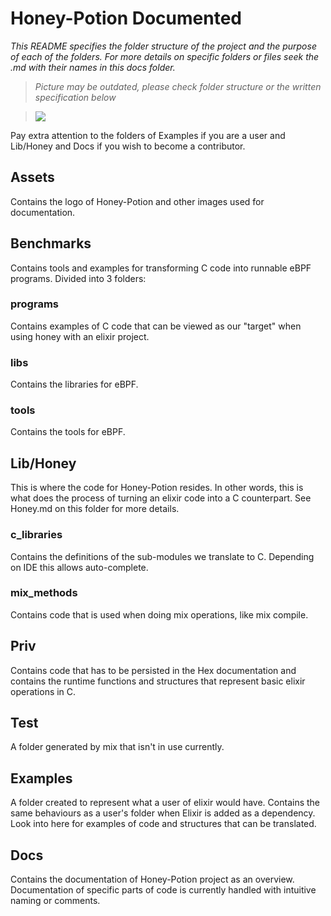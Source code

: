 # Honey-Potion Documented

_This README specifies the folder structure of the project and the purpose of each of the folders. For more details on specific folders or files seek the .md with their names in this docs folder._

> _Picture may be outdated, please check folder structure or the written specification below_

> ![](../assets/tree.png)
 
Pay extra attention to the folders of Examples if you are a user and Lib/Honey and Docs if you wish to become a contributor.

## Assets
Contains the logo of Honey-Potion and other images used for documentation.

## Benchmarks
Contains tools and examples for transforming C code into runnable eBPF programs. Divided into 3 folders:
### programs
Contains examples of C code that can be viewed as our "target" when using honey with an elixir project.
### libs
Contains the libraries for eBPF.
### tools
Contains the tools for eBPF.

## Lib/Honey
This is where the code for Honey-Potion resides. In other words, this is what does the process of turning an elixir code into a C counterpart. See Honey.md on this folder for more details.

### c_libraries
Contains the definitions of the sub-modules we translate to C. Depending on IDE this allows auto-complete.

### mix_methods
Contains code that is used when doing mix operations, like mix compile.

## Priv
Contains code that has to be persisted in the Hex documentation and contains the runtime functions and structures that represent basic elixir operations in C.

## Test
A folder generated by mix that isn't in use currently.

## Examples
A folder created to represent what a user of elixir would have. Contains the same behaviours as a user's folder when Elixir is added as a dependency. Look into here for examples of code and structures that can be translated.

## Docs
Contains the documentation of Honey-Potion project as an overview. Documentation of specific parts of code is currently handled with intuitive naming or comments.

